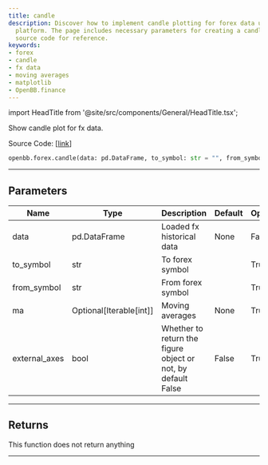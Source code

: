 ```yaml
---
title: candle
description: Discover how to implement candle plotting for forex data using the OpenBB
  platform. The page includes necessary parameters for creating a candle plot and
  source code for reference.
keywords:
- forex
- candle
- fx data
- moving averages
- matplotlib
- OpenBB.finance
---
```


import HeadTitle from '@site/src/components/General/HeadTitle.tsx';

<HeadTitle title="forex.candle - Reference | OpenBB SDK Docs" />

Show candle plot for fx data.

Source Code: [[link](https://github.com/OpenBB-finance/OpenBBTerminal/tree/main/openbb_terminal/forex/forex_helper.py#L244)]

```python wordwrap
openbb.forex.candle(data: pd.DataFrame, to_symbol: str = "", from_symbol: str = "", ma: Optional[Iterable[int]] = None, external_axes: bool = False, add_trend: bool = False, yscale: str = "linear")
```

---

## Parameters

| Name | Type | Description | Default | Optional |
| ---- | ---- | ----------- | ------- | -------- |
| data | pd.DataFrame | Loaded fx historical data | None | False |
| to_symbol | str | To forex symbol |  | True |
| from_symbol | str | From forex symbol |  | True |
| ma | Optional[Iterable[int]] | Moving averages | None | True |
| external_axes | bool | Whether to return the figure object or not, by default False | False | True |


---

## Returns

This function does not return anything

---

